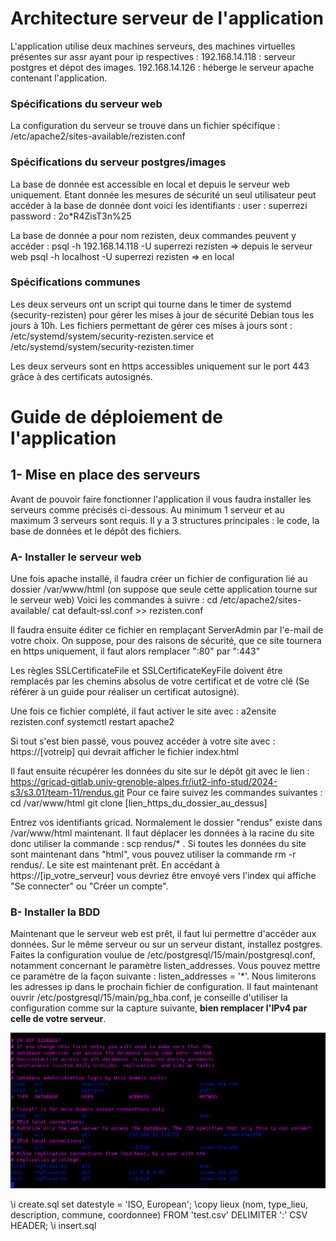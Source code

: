 # Architecture serveur de l'application
L'application utilise deux machines serveurs, des machines virtuelles présentes sur assr ayant pour ip respectives :
192.168.14.118 : serveur postgres et dépot des images.
192.168.14.126 : héberge le serveur apache contenant l'application.

### Spécifications du serveur web
La configuration du serveur se trouve dans un fichier spécifique : /etc/apache2/sites-available/rezisten.conf


### Spécifications du serveur postgres/images
La base de donnée est accessible en local et depuis le serveur web uniquement. Etant donnée les mesures de sécurité
un seul utilisateur peut accéder à la base de donnée dont voici les identifiants : 
user : superrezi
password : 2o*R4ZisT3n%25

La base de donnée a pour nom rezisten, deux commandes peuvent y accéder : 
psql -h 192.168.14.118 -U superrezi rezisten => depuis le serveur web
psql -h localhost -U superrezi rezisten  => en local




### Spécifications communes
Les deux serveurs ont un script qui tourne dans le timer de systemd (security-rezisten) pour gérer les mises à jour
de sécurité Debian tous les jours à 10h. Les fichiers permettant de gérer ces mises à jours sont : 
/etc/systemd/system/security-rezisten.service et /etc/systemd/system/security-rezisten.timer

Les deux serveurs sont en https accessibles uniquement sur le port 443 grâce à des certificats autosignés.


# Guide de déploiement de l'application

## 1- Mise en place des serveurs 
Avant de pouvoir faire fonctionner l'application il vous faudra installer les serveurs comme précisés ci-dessous.
Au minimum 1 serveur et au maximum 3 serveurs sont requis. Il y a 3 structures principales : le code, la base de données et le dépôt des fichiers.

### A- Installer le serveur web
Une fois apache installé, il faudra créer un fichier de configuration lié au dossier /var/www/html (on suppose que seule cette application tourne sur le serveur web)
Voici les commandes à suivre : 
cd /etc/apache2/sites-available/
cat default-ssl.conf >> rezisten.conf 

Il faudra ensuite éditer ce fichier en remplaçant ServerAdmin par l'e-mail de votre choix.
On suppose, pour des raisons de sécurité, que ce site tournera en https uniquement, il faut alors remplacer ":80" par ":443"

Les règles SSLCertificateFile et SSLCertificateKeyFile doivent être remplacés par les chemins absolus de votre certificat et de votre clé (Se référer à un guide pour réaliser un certificat autosigné).

Une fois ce fichier complété, il faut activer le site avec :
a2ensite rezisten.conf
systemctl restart apache2

Si tout s'est bien passé, vous pouvez accéder à votre site avec : https://[votreip] qui devrait afficher le fichier index.html

Il faut ensuite récupérer les données du site sur le dépôt git avec le lien : https://gricad-gitlab.univ-grenoble-alpes.fr/iut2-info-stud/2024-s3/s3.01/team-11/rendus.git
Pour ce faire suivez les commandes suivantes : 
cd /var/www/html
git clone [lien_https_du_dossier_au_dessus]

Entrez vos identifiants gricad. Normalement le dossier "rendus" existe dans /var/www/html maintenant.
Il faut déplacer les données à la racine du site donc utiliser la commande : scp rendus/* .
Si toutes les données du site sont maintenant dans "html", vous pouvez utiliser la commande rm -r rendus/. Le site est maintenant prêt.
En accédant à https://[ip_votre_serveur] vous devriez être envoyé vers l'index qui affiche "Se connecter" ou "Créer un compte".


	
### B- Installer la BDD
Maintenant que le serveur web est prêt, il faut lui permettre d'accéder aux données. Sur le même serveur ou sur un serveur distant, installez postgres. Faites la configuration voulue de /etc/postgresql/15/main/postgresql.conf, notamment concernant le paramètre listen_addresses.
Vous pouvez mettre ce paramètre de la façon suivante : listen_addresses = '*'. Nous limiterons les adresses ip dans le prochain fichier de configuration.
Il faut maintenant ouvrir /etc/postgresql/15/main/pg_hba.conf, je conseille d'utiliser la configuration comme sur la capture suivante, **bien remplacer l'IPv4 par celle de votre serveur**.

![alt text](./config_pg_hba)


\i create.sql
set datestyle = 'ISO, European';
\copy lieux (nom, type_lieu, description, commune, coordonnee) FROM 'test.csv' DELIMITER ':' CSV HEADER;
\i insert.sql

